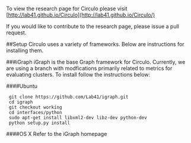 To view the research page for Circulo please visit [http://lab41.github.io/Circulo](http://lab41.github.io/Circulo/)

If you would like to contribute to the research page, please issue a pull request.


##Setup
Circulo uses a variety of frameworks. Below are instructions for installing them.

###iGraph
iGraph is the base Graph framework for Circulo. Currently, we are using a branch with modfications primarily related to metrics for evaluating clusters. To install follow the instructions below:

####Ubuntu
```
 git clone https://github.com/Lab41/igraph.git
 cd igraph
 git checkout working
 cd interfaces/python
 sudo apt-get install libxml2-dev libz-dev python-dev
 python setup.py install
```

####OS X
Refer to the iGraph homepage


